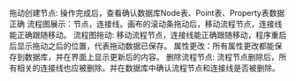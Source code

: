 ﻿拖动创建节点: 操作完成后，查看确认数据库Node表、Point表、Property表数据正确
流程图展示：节点，连接线。画布的滚动条拖动后，移动流程节点，连接线能正确跟随移动。
流程图拖动: 移动流程节点，连接线能正确跟随移动，程序重启后显示拖动之后的位置，代表拖动数据已保存。
属性更改：所有属性更改都能保存到数据库，并在界面上显示更新后的内容。
删除流程节点: 流程节点删除后，所有相关的连接线也应被删除。并在数据库中确认流程节点和连接线是否被删除。